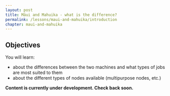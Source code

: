 ```yaml
---
layout: post
title: Māui and Mahuika - what is the difference?
permalink: /lessons/maui-and-mahuika/introduction
chapter: maui-and-mahuika
---
```


## Objectives

You will learn:

* about the differences between the two machines and what types of jobs are most suited to them
* about the different types of nodes available (multipurpose nodes, etc.)


**Content is currently under development. Check back soon.**
